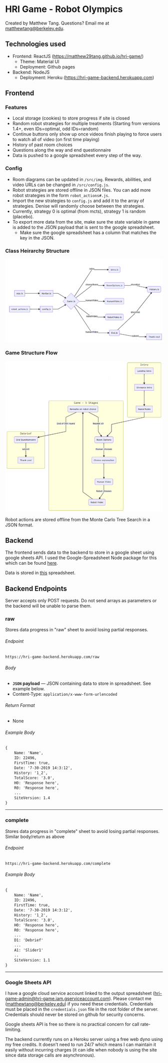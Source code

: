 # HRI Game - Robot Olympics

Created by Matthew Tang. Questions? Email me at matthewtang@berkeley.edu.

## Technologies used
* Frontend: ReactJS (https://matthew29tang.github.io/hri-game/)
    * Theme: Material UI
    * Deployment: Github pages
* Backend: NodeJS
    * Deployment: Heroku (https://hri-game-backend.herokuapp.com)

## Frontend

### Features
* Local storage (cookies) to store progress if site is closed
* Random robot strategies for multiple treatments (Starting from versions 1.4+, even IDs=optimal, odd IDs=random)
* Continue buttons only show up once videos finish playing to force users to watch all of video (on first time playing)
* History of past room choices
* Questions along the way and end questionnaire 
* Data is pushed to a google spreadsheet every step of the way.

### Config
* Room diagrams can be updated in `/src/img`. Rewards,  abilities, and video URLs can be changed in `/src/config.js`.
* Robot strategies are stored offline in JSON files. You can add more robot strategies in the form `robot_actions#.js`.
* Import the new strategies to `config.js` and add it to the array of strategies. Denise will randomly choose between the strategies.
* Currently, strategy 0 is optimal (from mcts), strategy 1 is random (placebo).
* To export more data from the site, make sure the state variable in game is added to the JSON payload that is sent to the google spreadsheet.
    * Make sure the google spreadsheet has a column that matches the key in the JSON.

### Class Heirarchy Structure

![Class heirarchy](./class_graph.png)

### Game Structure Flow

![Game Structure](./game_graph.png)

Robot actions are stored offline from the Monte Carlo Tree Search in a JSON format.


## Backend
The frontend sends data to the backend to store in a google sheet using google sheets API. I used the Google-Spreadsheet Node package for this which can be found [here](https://www.npmjs.com/package/google-spreadsheet).

Data is stored in [this](https://docs.google.com/spreadsheets/d/1aVNGZKTV20RuaPTpeTE8UQ0p_gevxrxDKdD0-2HUS5U/edit#gid=0) spreadsheet.

## Backend Endpoints
Server accepts only POST requests. Do not send arrays as parameters or the backend will be unable to parse them.

### raw
Stores data progress in "raw" sheet to avoid losing partial responses.
###### Endpoint
```
https://hri-game-backend.herokuapp.com/raw
```
###### Body
- **<code>JSON</code> payload** — JSON containing data to store in spreadsheet. See example below.
- Content-Type: `application/x-www-form-urlencoded`

###### Return Format
- None

###### Example Body
```
{ 
    Name: 'Name',
    ID: 22496,
    FirstTime: true,
    Date: '7-30-2019 14:3:12',
    History: '1_2',
    TotalScore: '3.0',
    H0: 'Response here',
    R0: 'Response here',
    ...
    SiteVersion: 1.4
}
```

---

### complete
Stores data progress in "complete" sheet to avoid losing partial responses. Similar body/return as above
###### Endpoint
```
https://hri-game-backend.herokuapp.com/complete
```

###### Example Body
```
{ 
    Name: 'Name',
    ID: 22496,
    FirstTime: true,
    Date: '7-30-2019 14:3:12',
    History: '1_2',
    TotalScore: '3.0',
    H0: 'Response here',
    R0: 'Response here',
    ...
    D1: 'Debrief'
    ...
    A1: 'Slider1'
    ..
    SiteVersion: 1.1
}
```

---

### Google Sheets API
I have a google cloud service account linked to the output spreadsheet (hri-game-admin@hri-game.iam.gserviceaccount.com). Please contact me (matthewtang@berkeley.edu) if you need these credentials. Credentials must be placed in the `credentials.json` file in the root folder of the server. Credentials should never be stored on github for security concerns.

Google sheets API is free so there is no practical concern for call rate-limiting.

The backend currently runs on a Heroku server using a free web dyno using my free credits. It doesn't need to run 24/7 which means I can maintain it easily without incurring charges (it can idle when nobody is using the site since data storage calls are asynchronous).


